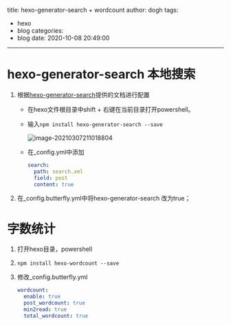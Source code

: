title: hexo-generator-search + wordcount
author: dogh
tags:
  - hexo
  - blog
categories:
  - blog
date: 2020-10-08 20:49:00
---
# hexo-generator-search 本地搜索

1. 根据[hexo-generator-search](https://github.com/wzpan/hexo-generator-search)提供的文档进行配置

   - 在hexo文件根目录中shift + 右键在当前目录打开powershell。

   - 输入`npm install hexo-generator-search --save`

     ![image-20210307211018804](https://hhl-pic.oss-cn-hangzhou.aliyuncs.com/myblog-pic/image-20210307211018804.png)

   - 在_config.yml中添加

     ``` yaml
     search:
       path: search.xml
       field: post
       content: true
     ```

     

2. 在_config.butterfly.yml中将hexo-generator-search 改为true；



# 字数统计

1. 打开hexo目录，powershell

2. `npm install hexo-wordcount --save`

3. 修改_config.butterfly.yml

   ```yaml
   wordcount:
     enable: true
     post_wordcount: true
     min2read: true
     total_wordcount: true
   ```

   